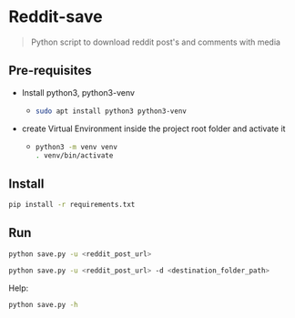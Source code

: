 # Reddit-save
> Python script to download reddit post's and comments with media

## Pre-requisites
- Install python3, python3-venv
  - ```bash
    sudo apt install python3 python3-venv
    ```
- create Virtual Environment inside the project root folder and activate it
  - ```bash
    python3 -m venv venv
    . venv/bin/activate
    ```

## Install
```bash
pip install -r requirements.txt
```

## Run
```bash
python save.py -u <reddit_post_url>
```
```bash
python save.py -u <reddit_post_url> -d <destination_folder_path>
```
Help:
```bash
python save.py -h
```
